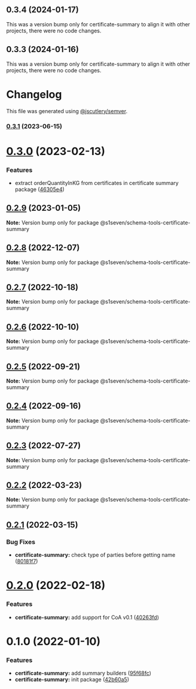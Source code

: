 ## 0.3.4 (2024-01-17)

This was a version bump only for certificate-summary to align it with other projects, there were no code changes.

## 0.3.3 (2024-01-16)

This was a version bump only for certificate-summary to align it with other projects, there were no code changes.

# Changelog

This file was generated using [@jscutlery/semver](https://github.com/jscutlery/semver).

### [0.3.1](https://github.com/s1seven/schema-tools/compare/@s1seven/schema-tools-certificate-summary@0.3.0...@s1seven/schema-tools-certificate-summary@0.3.1) (2023-06-15)

# [0.3.0](https://github.com/s1seven/schema-tools/compare/@s1seven/schema-tools-certificate-summary@0.2.9...@s1seven/schema-tools-certificate-summary@0.3.0) (2023-02-13)


### Features

* extract orderQuantityInKG from certificates in certificate summary package ([46305e4](https://github.com/s1seven/schema-tools/commit/46305e4aee3601b94cb1a3dc4107fdd3e1e93743))





## [0.2.9](https://github.com/s1seven/schema-tools/compare/@s1seven/schema-tools-certificate-summary@0.2.8...@s1seven/schema-tools-certificate-summary@0.2.9) (2023-01-05)

**Note:** Version bump only for package @s1seven/schema-tools-certificate-summary





## [0.2.8](https://github.com/s1seven/schema-tools/compare/@s1seven/schema-tools-certificate-summary@0.2.7...@s1seven/schema-tools-certificate-summary@0.2.8) (2022-12-07)

**Note:** Version bump only for package @s1seven/schema-tools-certificate-summary





## [0.2.7](https://github.com/s1seven/schema-tools/compare/@s1seven/schema-tools-certificate-summary@0.2.6...@s1seven/schema-tools-certificate-summary@0.2.7) (2022-10-18)

**Note:** Version bump only for package @s1seven/schema-tools-certificate-summary





## [0.2.6](https://github.com/s1seven/schema-tools/compare/@s1seven/schema-tools-certificate-summary@0.2.5...@s1seven/schema-tools-certificate-summary@0.2.6) (2022-10-10)

**Note:** Version bump only for package @s1seven/schema-tools-certificate-summary





## [0.2.5](https://github.com/s1seven/schema-tools/compare/@s1seven/schema-tools-certificate-summary@0.2.4...@s1seven/schema-tools-certificate-summary@0.2.5) (2022-09-21)

**Note:** Version bump only for package @s1seven/schema-tools-certificate-summary





## [0.2.4](https://github.com/s1seven/schema-tools/compare/@s1seven/schema-tools-certificate-summary@0.2.3...@s1seven/schema-tools-certificate-summary@0.2.4) (2022-09-16)

**Note:** Version bump only for package @s1seven/schema-tools-certificate-summary





## [0.2.3](https://github.com/s1seven/schema-tools/compare/@s1seven/schema-tools-certificate-summary@0.2.2...@s1seven/schema-tools-certificate-summary@0.2.3) (2022-07-27)

**Note:** Version bump only for package @s1seven/schema-tools-certificate-summary





## [0.2.2](https://github.com/s1seven/schema-tools/compare/@s1seven/schema-tools-certificate-summary@0.2.1...@s1seven/schema-tools-certificate-summary@0.2.2) (2022-03-23)

**Note:** Version bump only for package @s1seven/schema-tools-certificate-summary





## [0.2.1](https://github.com/s1seven/schema-tools/compare/@s1seven/schema-tools-certificate-summary@0.2.0...@s1seven/schema-tools-certificate-summary@0.2.1) (2022-03-15)


### Bug Fixes

* **certificate-summary:** check type of parties before getting name ([80181f7](https://github.com/s1seven/schema-tools/commit/80181f74bd763cbb2e72d3f7d7ecd1006f41b7a2))





# [0.2.0](https://github.com/s1seven/schema-tools/compare/@s1seven/schema-tools-certificate-summary@0.1.0...@s1seven/schema-tools-certificate-summary@0.2.0) (2022-02-18)


### Features

* **certificate-summary:** add support for CoA v0.1 ([40263fd](https://github.com/s1seven/schema-tools/commit/40263fd1b85f2dd90c606afc252d13e96f382b66))





# 0.1.0 (2022-01-10)


### Features

* **certificate-summary:** add summary builders ([95f68fc](https://github.com/s1seven/schema-tools/commit/95f68fc6ce1c42ddfeda5a1b4c5e136cd8c0db41))
* **certificate-summary:** init package ([42b60a5](https://github.com/s1seven/schema-tools/commit/42b60a5c310e73e95ed31dc7ef2047ac4da70ca5))
